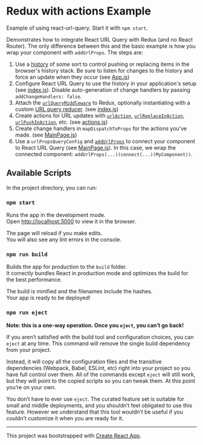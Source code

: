 # Redux with actions Example

Example of using react-url-query. Start it with `npm start`.

Demonstrates how to integrate React URL Query with Redux (and no React Router). The only difference between this and the basic example is how you wrap your component with `addUrlProps`. The steps are:

1. Use a [history](https://github.com/mjackson/history) of some sort to control pushing or replacing items in the browser's history stack. Be sure to listen for changes to the history and force an update when they occur (see [App.js](https://github.com/pbeshai/react-url-query/blob/master/examples/redux-with-actions/src/App.js))
1. Configure React URL Query to use the history in your application's setup (see [index.js](https://github.com/pbeshai/react-url-query/blob/master/examples/redux-with-actions/src/index.js)). Disable auto-generation of change handlers by passing `addChangeHandlers: false`.
1. Attach the [`urlQueryMiddleware`](api/urlQueryMiddleware.md) to Redux, optionally instantiating with a custom [URL query reducer](api/urlQueryReducer). (see [index.js](https://github.com/pbeshai/react-url-query/blob/master/examples/redux-with-actions/src/index.js))
1. Create actions for URL updates with [`urlAction`](api/urlAction.md), [`urlReplaceInAction`](api/urlReplaceInAction.md), [`urlPushInAction`](api/urlPushInAction.md), etc. (see [actions.js](https://github.com/pbeshai/react-url-query/blob/master/examples/redux-with-actions/src/state/actions.js))
1. Create change handlers in `mapDispatchToProps` for the actions you've made. (see [MainPage.js](https://github.com/pbeshai/react-url-query/blob/master/examples/redux-with-actions/src/MainPage.js))
1. Use a `urlPropsQueryConfig` and [`addUrlProps`](api/addUrlProps.md) to connect your component to React URL Query (see [MainPage.js](https://github.com/pbeshai/react-url-query/blob/master/examples/redux-with-actions/src/MainPage.js)). In this case, we wrap the connected component: `addUrlProps(...)(connect(...)(MyComponent))`.


## Available Scripts

In the project directory, you can run:

### `npm start`

Runs the app in the development mode.<br>
Open [http://localhost:3000](http://localhost:3000) to view it in the browser.

The page will reload if you make edits.<br>
You will also see any lint errors in the console.

### `npm run build`

Builds the app for production to the `build` folder.<br>
It correctly bundles React in production mode and optimizes the build for the best performance.

The build is minified and the filenames include the hashes.<br>
Your app is ready to be deployed!

### `npm run eject`

**Note: this is a one-way operation. Once you `eject`, you can’t go back!**

If you aren’t satisfied with the build tool and configuration choices, you can `eject` at any time. This command will remove the single build dependency from your project.

Instead, it will copy all the configuration files and the transitive dependencies (Webpack, Babel, ESLint, etc) right into your project so you have full control over them. All of the commands except `eject` will still work, but they will point to the copied scripts so you can tweak them. At this point you’re on your own.

You don’t have to ever use `eject`. The curated feature set is suitable for small and middle deployments, and you shouldn’t feel obligated to use this feature. However we understand that this tool wouldn’t be useful if you couldn’t customize it when you are ready for it.


---

This project was bootstrapped with [Create React App](https://github.com/facebookincubator/create-react-app).
